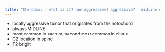 ```yaml
---
title: "Chordoma: - what is it? non-aggressive? aggressive? - midline or lateral? - most common location? second most common? - when in spine, where is it? - T2 bright/dark?"
---
```

- locally aggressive tumor that originates from the notochord
- always MIDLINE
- most common in sacrum; second most common in clivus
- C2 location in spine
- T2 bright

